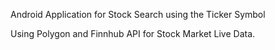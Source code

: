 Android Application for Stock Search using the Ticker Symbol

Using Polygon and Finnhub API for Stock Market Live Data.
